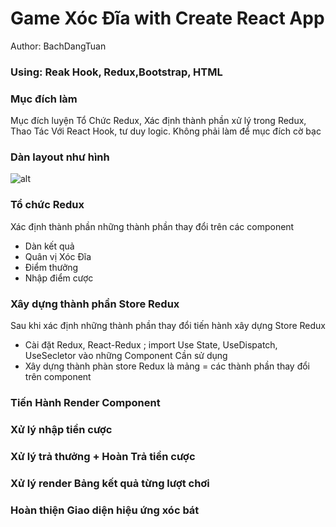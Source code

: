 # Game Xóc Đĩa with Create React App
Author: BachDangTuan
### Using: Reak Hook, Redux,Bootstrap, HTML
### Mục đích làm
Mục đích luyện Tổ Chức Redux, Xác định thành phần xử lý trong Redux, Thao Tác Với React Hook, tư duy logic.
Không phải làm để mục đích cờ bạc
### Dàn layout như hình
![alt](https://i.ibb.co/grzNgJk/layout.png)

### Tổ chức Redux
Xác định thành phần những thành phần thay đổi trên các component
   -   Dàn kết quả
   -   Quân vị Xóc Đĩa
   -   Điểm thưởng 
   -   Nhập điểm cược
### Xây dựng thành phần Store Redux
Sau khi xác định những thành phần thay đổi tiến hành xây dựng Store Redux
   -   Cài đặt Redux, React-Redux ; import Use State, UseDispatch, UseSecletor vào những Component Cần sử dụng
   -   Xây dựng thành phàn store Redux là mảng = các thành phần thay đổi trên component
### Tiến Hành Render Component

### Xử lý nhập tiền cược

### Xử lý trả thưởng + Hoàn Trả tiền cược

### Xử lý render Bảng kết quả từng lượt chơi

### Hoàn thiện Giao diện hiệu ứng xóc bát

